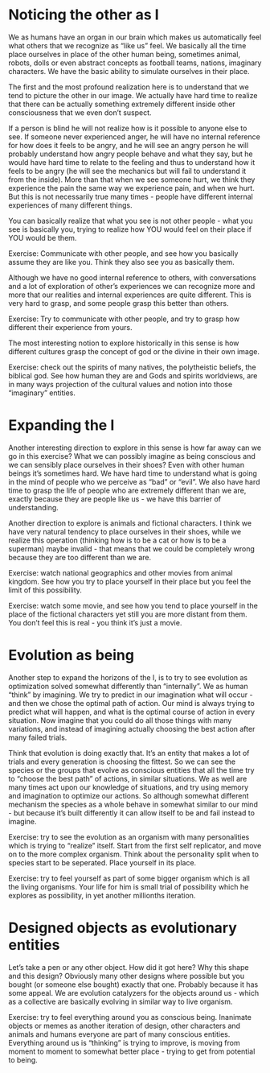 Noticing the other as I
=======

We as humans have an organ in our brain which makes us automatically feel what others that we recognize as “like us” feel. We basically all the time place ourselves in place of the other human being, sometimes animal, robots, dolls or even abstract concepts as football teams, nations, imaginary characters. We have the basic ability to simulate ourselves in their place. 

The first and the most profound realization here is to understand that we tend to picture the other in our image. We actually have hard time to realize that there can be actually something extremely different inside other consciousness that we even don’t suspect. 

If a person is blind he will not realize how is it possible to anyone else to see. If someone never experienced anger, he will have no internal reference for how does it feels to be angry, and he will see an angry person he will probably understand how angry people behave and what they say, but he would have hard time to relate to the feeling and thus to understand how it feels to be angry (he will see the mechanics but will fail to understand it from the inside). More than that when we see someone hurt, we think they experience the pain the same way we experience pain, and when we hurt. But this is not necessarily true many times - people have different internal experiences of many different things. 

You can basically realize that what you see is not other people - what you see is basically you, trying to realize how YOU would feel on their place if YOU would be them. 

Exercise: Communicate with other people, and see how you basically assume they are like you. Think they also see you as basically them. 

Although we have no good internal reference to others, with conversations and a lot of exploration of other’s experiences we can recognize more and more that our realities and internal experiences are quite different. This is very hard to grasp, and some people grasp this better than others. 

Exercise: Try to communicate with other people, and try to grasp how different their experience from yours. 

The most interesting notion to explore historically in this sense is how different cultures grasp the concept of god or the divine in their own image. 

Exercise: check out the spirits of many natives, the polytheistic beliefs, the biblical god. See how human they are and Gods and spirits worldviews, are in many ways projection of the cultural values and notion into those “imaginary” entities. 

Expanding the I
======

Another interesting direction to explore in this sense is how far away can we go in this exercise? What we can possibly imagine as being conscious and we can sensibly place ourselves in their shoes? Even with other human beings it’s sometimes hard. We have hard time to understand what is going in the mind of people who we perceive as “bad” or “evil”. We also have hard time to grasp the life of people who are extremely different than we are, exactly because they are people like us - we have this barrier of understanding. 

Another direction to explore is animals and fictional characters. I think we have very natural tendency to place ourselves in their shoes, while we realize this operation (thinking how is to be a cat or how is to be a superman) maybe invalid - that means that we could be completely wrong because they are too different than we are. 

Exercise: watch national geographics and other movies from animal kingdom. See how you try to place yourself in their place but you feel the limit of this possibility. 

Exercise: watch some movie, and see how you tend to place yourself in the place of the fictional characters yet still you are more distant from them. You don’t feel this is real - you think it’s just a movie. 

Evolution as being
===== 

Another step to expand the horizons of the I, is to try to see evolution as optimization solved somewhat differently than “internally”. We as human “think” by imagining. We try to predict in our imagination what will occur - and then we chose the optimal path of action. Our mind is always trying to predict what will happen, and what is the optimal course of action in every situation. Now imagine that you could do all those things with many variations, and instead of imagining actually choosing the best action after many failed trials. 

Think that evolution is doing exactly that. It’s an entity that makes a lot of trials and every generation is choosing the fittest. So we can see the species or the groups that evolve as conscious entities that all the time try to “choose the best path” of actions, in similar situations. We as well are many times act upon our knowledge of situations, and try using memory and imagination to optimize our actions. So although somewhat different mechanism the species as a whole behave in somewhat similar to our mind - but because it’s built differently it can allow itself to be and fail instead to imagine. 

Exercise: try to see the evolution as an organism with many personalities which is trying to “realize” itself. Start from the first self replicator, and move on to the more complex organism. Think about the personality split when to species start to be seperated. Place yourself in its place. 

Exercise: try to feel yourself as part of some bigger organism which is all the living organisms. Your life for him is small trial of possibility which he explores as possibility, in yet another millionths iteration. 

Designed objects as evolutionary entities
====== 

Let’s take a pen or any other object. How did it got here? Why this shape and this design? Obviously many other designs where possible but you bought (or someone else bought) exactly that one. Probably because it has some appeal. We are evolution catalyzers for the objects around us - which as a collective are basically evolving in similar way to live organism. 

Exercise: try to feel everything around you as conscious being. Inanimate objects or memes as another iteration of design, other characters and animals and humans everyone are part of many conscious entities. Everything around us is “thinking” is trying to improve, is moving from moment to moment to somewhat better place - trying to get from potential to being. 
